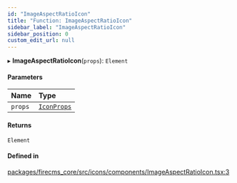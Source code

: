 ```yaml
---
id: "ImageAspectRatioIcon"
title: "Function: ImageAspectRatioIcon"
sidebar_label: "ImageAspectRatioIcon"
sidebar_position: 0
custom_edit_url: null
---
```


▸ **ImageAspectRatioIcon**(`props`): `Element`

#### Parameters

| Name | Type |
| :------ | :------ |
| `props` | [`IconProps`](../types/IconProps.md) |

#### Returns

`Element`

#### Defined in

[packages/firecms_core/src/icons/components/ImageAspectRatioIcon.tsx:3](https://github.com/FireCMSco/firecms/blob/d45f3739/packages/firecms_core/src/icons/components/ImageAspectRatioIcon.tsx#L3)
